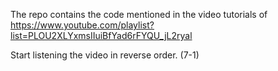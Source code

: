 The repo contains the code mentioned in the video tutorials of <br/>
https://www.youtube.com/playlist?list=PLOU2XLYxmsIIuiBfYad6rFYQU_jL2ryal

Start listening the video in reverse order. (7-1)
